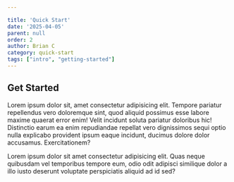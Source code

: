 ```yaml
---

title: 'Quick Start'
date: '2025-04-05'
parent: null
order: 2
author: Brian C
category: quick-start
tags: ["intro", "getting-started"] 
---
```


## Get Started
Lorem ipsum dolor sit, amet consectetur adipisicing elit. Tempore pariatur repellendus vero doloremque sint, quod aliquid possimus esse labore maxime quaerat error enim! Velit incidunt soluta pariatur doloribus hic! Distinctio earum ea enim repudiandae repellat vero dignissimos sequi optio nulla explicabo provident ipsum eaque incidunt, ducimus dolore dolor accusamus. Exercitationem?

Lorem ipsum dolor sit amet consectetur adipisicing elit. Quas neque quibusdam vel temporibus tempore eum, odio odit adipisci similique dolor a illo iusto deserunt voluptate perspiciatis aliquid ad id sed?